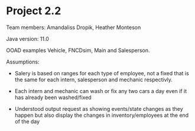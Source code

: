 # Project 2.2 

Team members: Amandaliss Dropik, Heather Monteson

Java version: 11.0

OOAD examples Vehicle, FNCDsim, Main and Salesperson.

Assumptions: 

- Salery is based on ranges for each type of employee, not a fixed that is the same for each intern, salesperson and mechanic respectivly. 

- Each intern and mechanic can wash or fix any two cars a day even if it has already been washed/fixed

- Understood output request as showing events/state changes as they happen but also display the changes in inventory/employees at the end of the day
